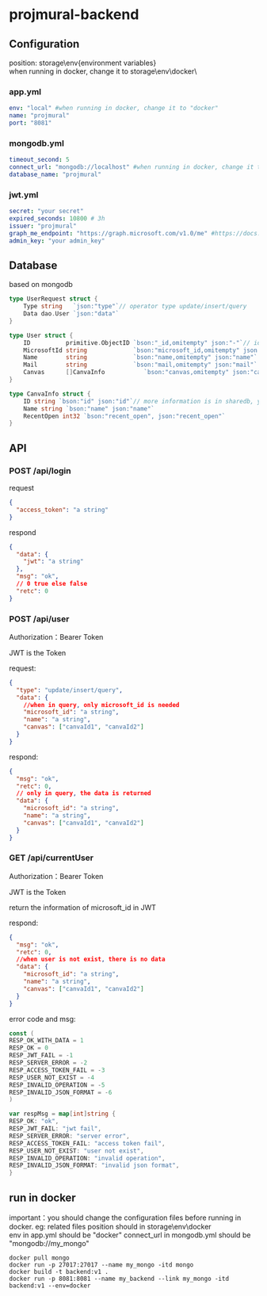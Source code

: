 # projmural-backend

## Configuration
position: storage\env\{environment variables}\
when running in docker, change it to storage\env\docker\
### app.yml
```yaml
env: "local" #when running in docker, change it to "docker" 
name: "projmural"
port: "8081"
```

### mongodb.yml

```yaml
timeout_second: 5
connect_url: "mongodb://localhost" #when running in docker, change it to "mongodb://my_mongo" 
database_name: "projmural"
```

### jwt.yml
```yaml
secret: "your secret"
expired_seconds: 10800 # 3h
issuer: "projmural"
graph_me_endpoint: "https://graph.microsoft.com/v1.0/me" #https://docs.microsoft.com/en-us/graph/overview
admin_key: "your admin_key"
```

## Database
based on mongodb
``` go
type UserRequest struct {
	Type string   `json:"type"`// operator type update/insert/query
	Data dao.User `json:"data"`
}

type User struct {
	ID          primitive.ObjectID `bson:"_id,omitempty" json:"-"`// id in mongodb
	MicrosoftId string             `bson:"microsoft_id,omitempty" json:"microsoft_id"`
	Name        string             `bson:"name,omitempty" json:"name"`
	Mail        string             `bson:"mail,omitempty" json:"mail"`
	Canvas      []CanvaInfo           `bson:"canvas,omitempty" json:"canvas"`
}

type CanvaInfo struct {
	ID string `bson:"id" json:"id"`// more information is in sharedb, you could refer projmural-frontend
	Name string `bson:"name" json:"name"`
	RecentOpen int32 `bson:"recent_open", json:"recent_open"`
}
```


## API

### POST /api/login

request

```json
{
  "access_token": "a string"
}
```

respond

```json
{
  "data": {
    "jwt": "a string"
  },
  "msg": "ok",
  // 0 true else false
  "retc": 0
}
```

### POST /api/user

Authorization：Bearer Token

JWT is the Token

request:
```json
{
  "type": "update/insert/query",
  "data": {
    //when in query, only microsoft_id is needed
    "microsoft_id": "a string",
    "name": "a string",
    "canvas": ["canvaId1", "canvaId2"]
  }
}
```

respond:

```json
{
  "msg": "ok",
  "retc": 0,
  // only in query, the data is returned
  "data": {
    "microsoft_id": "a string",
    "name": "a string",
    "canvas": ["canvaId1", "canvaId2"]
  }
}
```

### GET /api/currentUser
Authorization：Bearer Token

JWT is the Token

return the information of microsoft_id in JWT

respond:

```json
{
  "msg": "ok",
  "retc": 0,
  //when user is not exist, there is no data
  "data": {
    "microsoft_id": "a string",
    "name": "a string",
    "canvas": ["canvaId1", "canvaId2"]
  }
}
```

error code and msg:

```go
const (
RESP_OK_WITH_DATA = 1
RESP_OK = 0
RESP_JWT_FAIL = -1
RESP_SERVER_ERROR = -2
RESP_ACCESS_TOKEN_FAIL = -3
RESP_USER_NOT_EXIST = -4
RESP_INVALID_OPERATION = -5
RESP_INVALID_JSON_FORMAT = -6
)

var respMsg = map[int]string {
RESP_OK: "ok",
RESP_JWT_FAIL: "jwt fail",
RESP_SERVER_ERROR: "server error",
RESP_ACCESS_TOKEN_FAIL: "access token fail",
RESP_USER_NOT_EXIST: "user not exist",
RESP_INVALID_OPERATION: "invalid operation",
RESP_INVALID_JSON_FORMAT: "invalid json format",
}
```

## run in docker
important：you should change the configuration files before running in docker.
eg:
related files position should in storage\env\docker\
env in app.yml should be "docker"
connect_url in mongodb.yml should be "mongodb://my_mongo"

```
docker pull mongo
docker run -p 27017:27017 --name my_mongo -itd mongo
docker build -t backend:v1 .
docker run -p 8081:8081 --name my_backend --link my_mongo -itd backend:v1 --env=docker
```